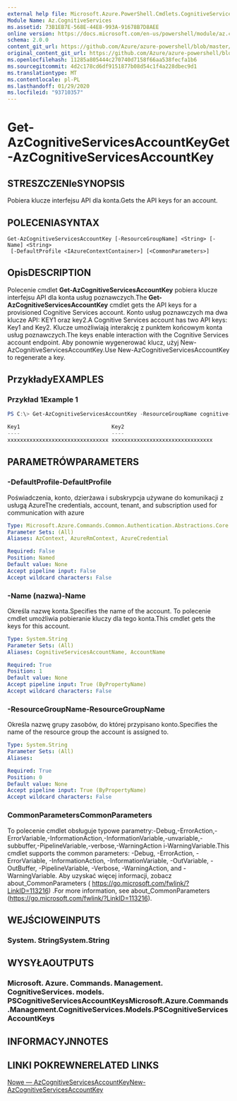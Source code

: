 ```yaml
---
external help file: Microsoft.Azure.PowerShell.Cmdlets.CognitiveServices.dll-Help.xml
Module Name: Az.CognitiveServices
ms.assetid: 73B1EB7E-568E-44E8-993A-91678B7D8AEE
online version: https://docs.microsoft.com/en-us/powershell/module/az.cognitiveservices/get-azcognitiveservicesaccountkey
schema: 2.0.0
content_git_url: https://github.com/Azure/azure-powershell/blob/master/src/CognitiveServices/CognitiveServices/help/Get-AzCognitiveServicesAccountKey.md
original_content_git_url: https://github.com/Azure/azure-powershell/blob/master/src/CognitiveServices/CognitiveServices/help/Get-AzCognitiveServicesAccountKey.md
ms.openlocfilehash: 11285a805444c270740d7158f66aa538fecfa1b6
ms.sourcegitcommit: 4d2c178cd6df9151877b08d54c1f4a228dbec9d1
ms.translationtype: MT
ms.contentlocale: pl-PL
ms.lasthandoff: 01/29/2020
ms.locfileid: "93710357"
---
```

# <span data-ttu-id="2d5b5-101">Get-AzCognitiveServicesAccountKey</span><span class="sxs-lookup"><span data-stu-id="2d5b5-101">Get-AzCognitiveServicesAccountKey</span></span>

## <span data-ttu-id="2d5b5-102">STRESZCZENIe</span><span class="sxs-lookup"><span data-stu-id="2d5b5-102">SYNOPSIS</span></span>
<span data-ttu-id="2d5b5-103">Pobiera klucze interfejsu API dla konta.</span><span class="sxs-lookup"><span data-stu-id="2d5b5-103">Gets the API keys for an account.</span></span>

## <span data-ttu-id="2d5b5-104">POLECENIA</span><span class="sxs-lookup"><span data-stu-id="2d5b5-104">SYNTAX</span></span>

```
Get-AzCognitiveServicesAccountKey [-ResourceGroupName] <String> [-Name] <String>
 [-DefaultProfile <IAzureContextContainer>] [<CommonParameters>]
```

## <span data-ttu-id="2d5b5-105">Opis</span><span class="sxs-lookup"><span data-stu-id="2d5b5-105">DESCRIPTION</span></span>
<span data-ttu-id="2d5b5-106">Polecenie cmdlet **Get-AzCognitiveServicesAccountKey** pobiera klucze interfejsu API dla konta usług poznawczych.</span><span class="sxs-lookup"><span data-stu-id="2d5b5-106">The **Get-AzCognitiveServicesAccountKey** cmdlet gets the API keys for a provisioned Cognitive Services account.</span></span>
<span data-ttu-id="2d5b5-107">Konto usług poznawczych ma dwa klucze API: KEY1 oraz key2.</span><span class="sxs-lookup"><span data-stu-id="2d5b5-107">A Cognitive Services account has two API keys: Key1 and Key2.</span></span>
<span data-ttu-id="2d5b5-108">Klucze umożliwiają interakcję z punktem końcowym konta usług poznawczych.</span><span class="sxs-lookup"><span data-stu-id="2d5b5-108">The keys enable interaction with the Cognitive Services account endpoint.</span></span>
<span data-ttu-id="2d5b5-109">Aby ponownie wygenerować klucz, użyj New-AzCognitiveServicesAccountKey.</span><span class="sxs-lookup"><span data-stu-id="2d5b5-109">Use New-AzCognitiveServicesAccountKey to regenerate a key.</span></span>

## <span data-ttu-id="2d5b5-110">Przykłady</span><span class="sxs-lookup"><span data-stu-id="2d5b5-110">EXAMPLES</span></span>

### <span data-ttu-id="2d5b5-111">Przykład 1</span><span class="sxs-lookup"><span data-stu-id="2d5b5-111">Example 1</span></span>
```powershell
PS C:\> Get-AzCognitiveServicesAccountKey -ResourceGroupName cognitive-services-resource-group -name myluis

Key1                             Key2
----                             ----
xxxxxxxxxxxxxxxxxxxxxxxxxxxxxxxx xxxxxxxxxxxxxxxxxxxxxxxxxxxxxxxx
```

## <span data-ttu-id="2d5b5-112">PARAMETRÓW</span><span class="sxs-lookup"><span data-stu-id="2d5b5-112">PARAMETERS</span></span>

### <span data-ttu-id="2d5b5-113">-DefaultProfile</span><span class="sxs-lookup"><span data-stu-id="2d5b5-113">-DefaultProfile</span></span>
<span data-ttu-id="2d5b5-114">Poświadczenia, konto, dzierżawa i subskrypcja używane do komunikacji z usługą Azure</span><span class="sxs-lookup"><span data-stu-id="2d5b5-114">The credentials, account, tenant, and subscription used for communication with azure</span></span>

```yaml
Type: Microsoft.Azure.Commands.Common.Authentication.Abstractions.Core.IAzureContextContainer
Parameter Sets: (All)
Aliases: AzContext, AzureRmContext, AzureCredential

Required: False
Position: Named
Default value: None
Accept pipeline input: False
Accept wildcard characters: False
```

### <span data-ttu-id="2d5b5-115">-Name (nazwa)</span><span class="sxs-lookup"><span data-stu-id="2d5b5-115">-Name</span></span>
<span data-ttu-id="2d5b5-116">Określa nazwę konta.</span><span class="sxs-lookup"><span data-stu-id="2d5b5-116">Specifies the name of the account.</span></span>
<span data-ttu-id="2d5b5-117">To polecenie cmdlet umożliwia pobieranie kluczy dla tego konta.</span><span class="sxs-lookup"><span data-stu-id="2d5b5-117">This cmdlet gets the keys for this account.</span></span>

```yaml
Type: System.String
Parameter Sets: (All)
Aliases: CognitiveServicesAccountName, AccountName

Required: True
Position: 1
Default value: None
Accept pipeline input: True (ByPropertyName)
Accept wildcard characters: False
```

### <span data-ttu-id="2d5b5-118">-ResourceGroupName</span><span class="sxs-lookup"><span data-stu-id="2d5b5-118">-ResourceGroupName</span></span>
<span data-ttu-id="2d5b5-119">Określa nazwę grupy zasobów, do której przypisano konto.</span><span class="sxs-lookup"><span data-stu-id="2d5b5-119">Specifies the name of the resource group the account is assigned to.</span></span>

```yaml
Type: System.String
Parameter Sets: (All)
Aliases:

Required: True
Position: 0
Default value: None
Accept pipeline input: True (ByPropertyName)
Accept wildcard characters: False
```

### <span data-ttu-id="2d5b5-120">CommonParameters</span><span class="sxs-lookup"><span data-stu-id="2d5b5-120">CommonParameters</span></span>
<span data-ttu-id="2d5b5-121">To polecenie cmdlet obsługuje typowe parametry:-Debug,-ErrorAction,-ErrorVariable,-InformationAction,-InformationVariable,-unvariable,-subbuffer,-PipelineVariable,-verbose,-WarningAction i-WarningVariable.</span><span class="sxs-lookup"><span data-stu-id="2d5b5-121">This cmdlet supports the common parameters: -Debug, -ErrorAction, -ErrorVariable, -InformationAction, -InformationVariable, -OutVariable, -OutBuffer, -PipelineVariable, -Verbose, -WarningAction, and -WarningVariable.</span></span> <span data-ttu-id="2d5b5-122">Aby uzyskać więcej informacji, zobacz about_CommonParameters ( https://go.microsoft.com/fwlink/?LinkID=113216) .</span><span class="sxs-lookup"><span data-stu-id="2d5b5-122">For more information, see about_CommonParameters (https://go.microsoft.com/fwlink/?LinkID=113216).</span></span>

## <span data-ttu-id="2d5b5-123">WEJŚCIOWE</span><span class="sxs-lookup"><span data-stu-id="2d5b5-123">INPUTS</span></span>

### <span data-ttu-id="2d5b5-124">System. String</span><span class="sxs-lookup"><span data-stu-id="2d5b5-124">System.String</span></span>

## <span data-ttu-id="2d5b5-125">WYSYŁA</span><span class="sxs-lookup"><span data-stu-id="2d5b5-125">OUTPUTS</span></span>

### <span data-ttu-id="2d5b5-126">Microsoft. Azure. Commands. Management. CognitiveServices. models. PSCognitiveServicesAccountKeys</span><span class="sxs-lookup"><span data-stu-id="2d5b5-126">Microsoft.Azure.Commands.Management.CognitiveServices.Models.PSCognitiveServicesAccountKeys</span></span>

## <span data-ttu-id="2d5b5-127">INFORMACYJN</span><span class="sxs-lookup"><span data-stu-id="2d5b5-127">NOTES</span></span>

## <span data-ttu-id="2d5b5-128">LINKI POKREWNE</span><span class="sxs-lookup"><span data-stu-id="2d5b5-128">RELATED LINKS</span></span>

[<span data-ttu-id="2d5b5-129">Nowe — AzCognitiveServicesAccountKey</span><span class="sxs-lookup"><span data-stu-id="2d5b5-129">New-AzCognitiveServicesAccountKey</span></span>](./New-AzCognitiveServicesAccountKey.md)


